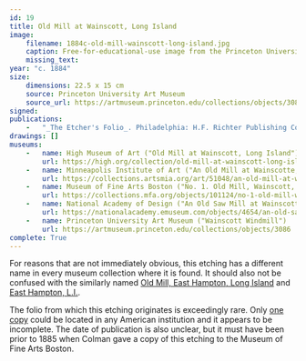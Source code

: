 ```yaml
---
id: 19
title: Old Mill at Wainscott, Long Island
image:
    filename: 1884c-old-mill-wainscott-long-island.jpg
    caption: Free-for-educational-use image from the Princeton University Art Museum.
    missing_text: 
year: "c. 1884"
size:
    dimensions: 22.5 x 15 cm
    source: Princeton University Art Museum
    source_url: https://artmuseum.princeton.edu/collections/objects/3086
signed: 
publications:
    -   "_The Etcher's Folio_. Philadelphia: H.F. Richter Publishing Company, n.d."
drawings: []
museums: 
    -   name: High Museum of Art ("Old Mill at Wainscott, Long Island")
        url: https://high.org/collection/old-mill-at-wainscott-long-island/
    -   name: Minneapolis Institute of Art ("An Old Mill at Wainscotte, L.I.")
        url: https://collections.artsmia.org/art/51048/an-old-mill-at-wainscotte-samuel-colman
    -   name: Museum of Fine Arts Boston ("No. 1. Old Mill, Wainscott, L.I.")
        url: https://collections.mfa.org/objects/101124/no-1-old-mill-wainscott-li
    -   name: National Academy of Design ("An Old Saw Mill at Wainscott, L.I.")
        url: https://nationalacademy.emuseum.com/objects/4654/an-old-saw-mill-at-wainscott-li
    -   name: Princeton University Art Museum ("Wainscott Windmill")
        url: https://artmuseum.princeton.edu/collections/objects/3086
complete: True
---
```

For reasons that are not immediately obvious, this etching has a different name in every museum collection where it is found. It should also not be confused with the similarly named [Old Mill, East Hampton, Long Island](#2) and [East Hampton, L.I.](#31).

The folio from which this etching originates is exceedingly rare. Only [one copy](https://bepl.ent.sirsi.net/client/en_US/default/search/detailnonmodal/ent:$002f$002fSD_ILS$002f0$002fSD_ILS:1077322/one) could be located in any American institution and it appears to be incomplete. The date of publication is also unclear, but it must have been prior to 1885 when Colman gave a copy of this etching to the Museum of Fine Arts Boston.
